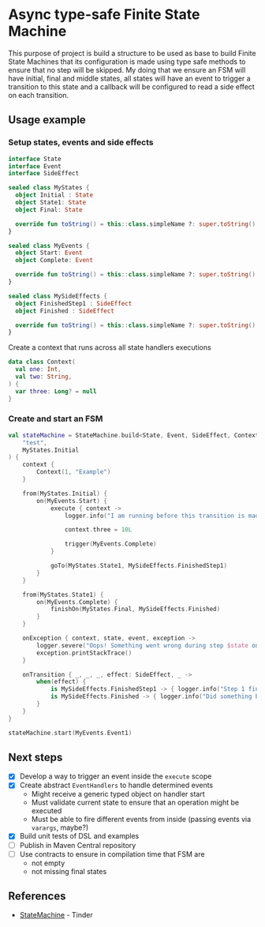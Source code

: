 # Async type-safe Finite State Machine

This purpose of project is build a structure to be used as base to build Finite State 
Machines that its configuration is made using type safe methods to ensure that no step
will be skipped. My doing that we ensure an FSM will have initial, final and middle
states, all states will have an event to trigger a transition to this state and a 
callback will be configured to read a side effect on each transition.

## Usage example

### Setup states, events and side effects

```kotlin
interface State
interface Event
interface SideEffect

sealed class MyStates {
  object Initial : State
  object State1: State
  object Final: State

  override fun toString() = this::class.simpleName ?: super.toString()
}

sealed class MyEvents {
  object Start: Event
  object Complete: Event

  override fun toString() = this::class.simpleName ?: super.toString()
}

sealed class MySideEffects {
  object FinishedStep1 : SideEffect
  object Finished : SideEffect

  override fun toString() = this::class.simpleName ?: super.toString()
}
```

Create a context that runs across all state handlers executions

```kotlin
data class Context(
  val one: Int,
  val two: String,
) {
  var three: Long? = null
}
```

### Create and start an FSM

```kotlin
val stateMachine = StateMachine.build<State, Event, SideEffect, Context>(
    "test",
    MyStates.Initial
) {
    context {
        Context(1, "Example")
    }

    from(MyStates.Initial) {
        on(MyEvents.Start) {
            execute { context ->
                logger.info("I am running before this transition is made")

                context.three = 10L

                trigger(MyEvents.Complete)
            }

            goTo(MyStates.State1, MySideEffects.FinishedStep1)
        }
    }

    from(MyStates.State1) {
        on(MyEvents.Complete) {
            finishOn(MyStates.Final, MySideEffects.Finished)
        }
    }

    onException { context, state, event, exception ->
        logger.severe("Oops! Something went wrong during step $state on event $event...")
        exception.printStackTrace()
    }

    onTransition { _, _, _, effect: SideEffect, _ ->
        when(effect) {
            is MySideEffects.FinishedStep1 -> { logger.info("Step 1 finished") }
            is MySideEffects.Finished -> { logger.info("Did something before this machine finishes.") }
        }
    }
}

stateMachine.start(MyEvents.Event1)
```

## Next steps
- [X] Develop a way to trigger an event inside the `execute` scope
- [X] Create abstract `EventHandlers` to handle determined events
    - Might receive a generic typed object on handler start
    - Must validate current state to ensure that an operation might be executed
    - Must be able to fire different events from inside (passing events via `varargs`, maybe?)
- [X] Build unit tests of DSL and examples
- [ ] Publish in Maven Central repository
- [ ] Use contracts to ensure in compilation time that FSM are
  - not empty
  - not missing final states

## References

- [StateMachine](https://github.com/Tinder/StateMachine) - Tinder
